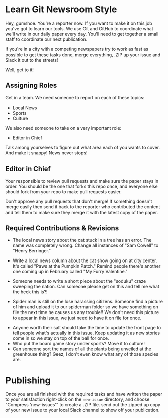 # Learn Git Newsroom Style

Hey, gumshoe. You're a reporter now. If you want to make it on this job you've
got to learn our tools. We use Git and GitHub to coordinate what we'll write in
our daily paper every day. You'll need to get together a small staff to coordinate
our next publication.

If you're in a city with a competing newspapers try to work as fast as possible to
get these tasks done, merge everything, .ZIP up your issue and Slack it out to
the streets!

Well, get to it!

## Assigning Roles

Get in a team. We need someone to report on each of these topics:

* Local News
* Sports
* Culture

We also need someone to take on a very important role:

* Editor in Chief

Talk among yourselves to figure out what area each of you wants to cover. And make it
snappy! News never stops!

## Editor in Chief

Your responsible to review pull requests and make sure the paper stays in order.
You should be the one that forks this repo once, and everyone else should fork
from your repo to make pull requests easier.

Don't approve any pull requests that don't merge! If something doesn't merge
easily then send it back to the reporter who contributed the content and tell
them to make sure they merge it with the latest copy of the paper.

## Required Contributions & Revisions
* The local news story about the cat stuck in a tree has an error. The name was
completely wrong. Change all instances of "Sam Cowell" to "Henry Berringer."
* Write a local news column about the cat show going on at city center. It's
called "Paws at the Pumpkin Patch." Remind people there's another one coming up
in February called "My Furry Valentine."
* Someone needs to write a short piece about the "soduku" craze sweeping the
nation. Can someone please get on this and tell me what the heck this is?!


* Spider man is still on the lose harassing citizens. Someone find a picture
of him and upload it to our spiderman folder so we have something on file the
next time he causes us any trouble!! We don't need this picture to appear
in this issue, we just need to have it on file for once.

<!-- * Update the final score of the high school basketball game to 93-78. Moonauts
beat the Crows.
* Someone run down to the corner store and buy us a pack of smokes. Geez!
* The weather on the front page needs updating. Can someone fill that in already? -->

* Anyone worth their salt should take the time to update the front page to
tell people what's actually in this issue. Keep updating it as new stories come
in so we stay on top of the ball for once.
* Who put the board game story under sports? Move it to culture!
* Can someone sort the names of all the plants being unveiled at the greenhouse
thing? Geez, I don't even know what any of those species are.

# Publishing

Once you are all finished with the required tasks and have written the paper to
your satisfaction right-click on the `new-issue` directory, and choose
"Compress 'new-issues'" to create a .ZIP file. send out the zipped up copy of
your new issue to your local Slack channel to show off your publication.
